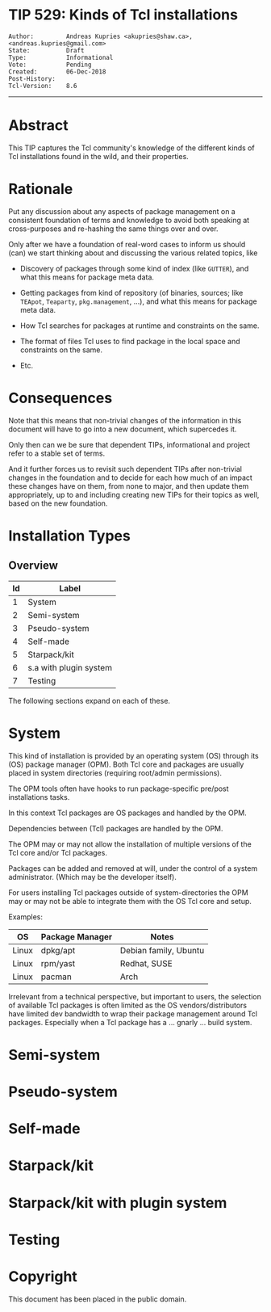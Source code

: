 # TIP 529: Kinds of Tcl installations
	Author:         Andreas Kupries <akupries@shaw.ca>, <andreas.kupries@gmail.com>
	State:          Draft
	Type:           Informational
	Vote:           Pending
	Created:        06-Dec-2018
	Post-History:   
	Tcl-Version:    8.6
-----

# Abstract

This TIP captures the Tcl community's knowledge of the different kinds
of Tcl installations found in the wild, and their properties.

# Rationale

Put any discussion about any aspects of package management on a
consistent foundation of terms and knowledge to avoid both speaking at
cross-purposes and re-hashing the same things over and over.

Only after we have a foundation of real-word cases to inform us should
(can) we start thinking about and discussing the various related
topics, like

   * Discovery of packages through some kind of index (like `GUTTER`),
     and what this means for package meta data.

   * Getting packages from kind of repository (of binaries, sources;
     like `TEApot`, `Teaparty`, `pkg.management`, ...), and what this
     means for package meta data.

   * How Tcl searches for packages at runtime and constraints on the
     same.

   * The format of files Tcl uses to find package in the local
     space and constraints on the same.

   * Etc.

# Consequences

Note that this means that non-trivial changes of the information in
this document will have to go into a new document, which supercedes
it.

Only then can we be sure that dependent TIPs, informational and
project refer to a stable set of terms.

And it further forces us to revisit such dependent TIPs after
non-trivial changes in the foundation and to decide for each how much
of an impact these changes have on them, from none to major, and then
update them appropriately, up to and including creating new TIPs for
their topics as well, based on the new foundation.

# Installation Types

## Overview

|Id	|Label			|
|---	|---			|
|1	|System			|
|2	|Semi-system		|
|3	|Pseudo-system		|
|4	|Self-made		|
|5	|Starpack/kit		|
|6	|s.a with plugin system	|
|7	|Testing		|

The following sections expand on each of these.

# System

This kind of installation is provided by an operating system (OS)
through its (OS) package manager (OPM). Both Tcl core and packages are
usually placed in system directories (requiring root/admin
permissions).

The OPM tools often have hooks to run package-specific pre/post
installations tasks.

In this context Tcl packages are OS packages and handled by the OPM.

Dependencies between (Tcl) packages are handled by the OPM.

The OPM may or may not allow the installation of multiple versions of
the Tcl core and/or Tcl packages.

Packages can be added and removed at will, under the control of a
system administrator. (Which may be the developer itself).

For users installing Tcl packages outside of system-directories the
OPM may or may not be able to integrate them with the OS Tcl core and
setup.

Examples:

|OS	|Package Manager	|Notes			|
|---	|---	 		|---			|
|Linux	|dpkg/apt		|Debian family, Ubuntu	|
|Linux	|rpm/yast		|Redhat, SUSE		|
|Linux	|pacman			|Arch	 		|

Irrelevant from a technical perspective, but important to users, the
selection of available Tcl packages is often limited as the OS
vendors/distributors have limited dev bandwidth to wrap their package
management around Tcl packages.  Especially when a Tcl package has a
... gnarly ... build system.

# Semi-system

# Pseudo-system

# Self-made

# Starpack/kit

# Starpack/kit with plugin system

# Testing





# Copyright

This document has been placed in the public domain.
